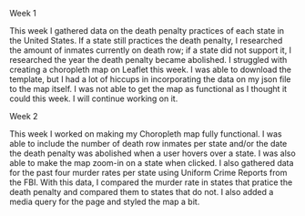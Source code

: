 Week 1

This week I gathered data on the death penalty practices of each state in the United States. If a state still practices the death penalty, I researched the amount of inmates currently on death row; if a state did not support it, I researched the year the death penalty became abolished. I struggled with creating a choropleth map on Leaflet this week. I was able to download the template, but I had a lot of hiccups in incorporating the data on my json file to the map itself. I was not able to get the map as functional as I thought it could this week. I will continue working on it. 

Week 2

This week I worked on making my Choropleth map fully functional. I was able to include the number of death row inmates per state and/or the date the death penalty was abolished when a user hovers over a state. I was also able to make the map zoom-in on a state when clicked. I also gathered data for the past four murder rates per state using Uniform Crime Reports from the FBI. With this data, I compared the murder rate in states that pratice the death penalty and compared them to states that do not. I also added a media query for the page and styled the map a bit. 

